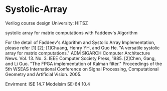 ﻿# Systolic-Array
Verilog course design
University: HITSZ

systolic array for matrix computations with Faddeev's Algorithm

For the detail of Faddeev's Algorithm and Systolic Array Implementation, please refer [1] [2];
[1]Chuang, Henry YH, and Guo He. "A versatile systolic array for matrix computations." ACM SIGARCH Computer Architecture News. Vol. 13. No. 3. IEEE Computer Society Press, 1985.
[2]Chen, Gang, and Li Guo. "The FPGA implementation of Kalman filter." Proceedings of the 5th WSEAS International Conference on Signal Processing, Computational Geometry and Artificial Vision. 2005.

Envirment: 
ISE 14.7
Modelsim SE-64 10.4



